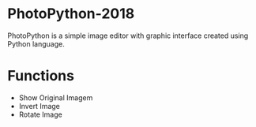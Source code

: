 # PhotoPython-2018
PhotoPython is a simple image editor with graphic interface created using Python language.

# Functions
 * Show Original Imagem
 * Invert Image
 * Rotate Image

<img str="https://user-images.githubusercontent.com/17733053/43723382-df4e0518-996d-11e8-8a5a-72ca7b48ffeb.png" />



